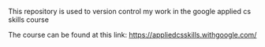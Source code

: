 This repository is used to version control my work in the google applied cs skills course

The course can be found at this link: https://appliedcsskills.withgoogle.com/
